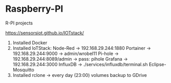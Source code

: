 # Raspberry-PI
R-PI projects

https://sensorsiot.github.io/IOTstack/

1. Installed Docker
2. Installed IoTStack:
      Node-Red -> 192.168.29.244:1880
      Portainer -> 192.168.29.244:9000 -> admin/wrobel11
      Pi-hole -> 192.168.29.244:8089/admin -> pass: pihole
      Grafana -> 192.168.29.244:3000
      InfluxDB -> ./services/influxdb/terminal.sh
      Eclipse-Mosquitto
3. Installed rclone -> every day (23:00) volumes backup to GDrive
